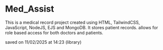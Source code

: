 # Med_Assist
This is a medical record project created using HTML, TailwindCSS, JavaScript, NodeJS, EJS and MongoDB.
It stores patient records.
allows for role based access for both doctors and patients.


saved on 11/02/2025 at 14:23 (library)
